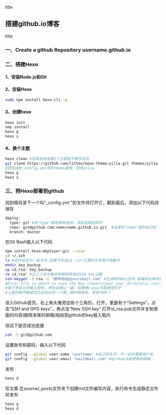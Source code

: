 
title
## 搭建github.io博客
title

### 一、Create a github Repository username.github.io 

### 二、搭建Hexo
#### 1、安装Node.js和Git
#### 2、安装Hexo
``` bash
sudo npm install hexo-cli -g
```
#### 3、创建hexo
``` bash
hexo init
nmp install
hexo g
hexo s
```
#### 4、换个主题
``` bash
hexo clean #如果是安装第2个主题就不要写这句
git clone https://github.com/litten/hexo-theme-yilia.git themes/yilia
#现在找到_config.yml中的theme属性，改成yilia
hexo g
hexo s
```
### 三、将Hexo部署到github
找到根目录下一个叫“_config.yml ”的文件并打开它，翻到最后，添加以下代码并保存
``` bash
deploy:
  type: git #到"type"都是原来有的，添加后面的即可
  repo: git@github.com:name/name.github.io.git  #这里的"name"填你自己的
  branch: master
```
在Git Bash输入以下代码
``` bash
npm install hexo-deployer-git --save
cd ~/.ssh
ls #此时会显示一些文件,如果不存在id_rsa*之类的文件就不用备份
mkdir key_backup
cp id_rsa* key_backup
rm id_rsa* #以上三步为备份和移除原来的SSH key设置
ssh-keygen -t rsa -C "邮件地址@youremail.com" #生成新的key文件,邮箱地址填你的Github地址
#Enter file in which to save the key (/Users/your_user_directory/.ssh/id_rsa):<回车就好，当然也可以输入自己喜欢的名字>
#接下来会让你输入密码，然后会确认一遍，如果是Linux可能是隐形字
#上面的操作都成功之后会出现一个图，画的很拙劣，是表示OK了
```



进入Github首页，右上角头像旁边有个三角形，打开，里面有个“Settings”，点击“SSH and GPG keys"，再点击“New SSH key"
打开id_rsa.pub文件并复制里面的内容(删除末尾的邮箱)粘贴到github的key输入框内

测试下是否成功连接
``` bash
ssh -T git@github.com
```

设置账号和密码，输入以下代码
``` bash
git config --global user.name "username" #自己的名字，不一定非要是用户名
git config --global user.email "mail@mail.com" #github注册使用的邮箱
```

发布

``` bash
hexo d
```

写文章
在source/_posts文件夹下创建md文件编写内容，执行命令生成静态文件并发布
``` bash
hexo g
hexo d
```

